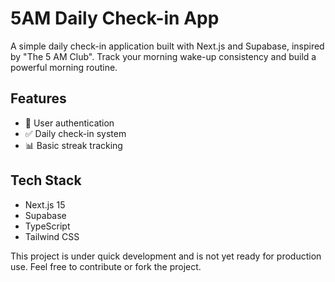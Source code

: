 # 5AM Daily Check-in App
A simple daily check-in application built with Next.js and Supabase, inspired by "The 5 AM Club". Track your morning wake-up consistency and build a powerful morning routine.

## Features
- 🔐 User authentication
- ✅ Daily check-in system
- 📊 Basic streak tracking


## Tech Stack
- Next.js 15
- Supabase
- TypeScript
- Tailwind CSS

This project is under quick development and is not yet ready for production use. Feel free to contribute or fork the project.
